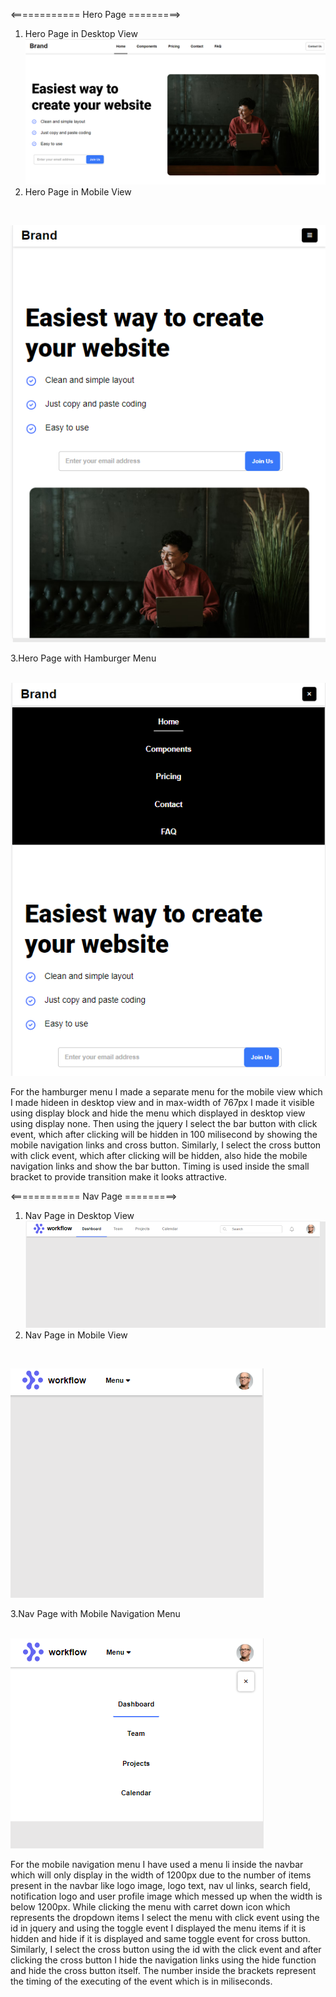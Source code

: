 <============ Hero Page =========>
1. Hero Page in Desktop View
![Hero Page-Desktop-View](./Output/Hero-DesktopView.png)
2. Hero Page in Mobile View<br />
<br />

![Hero Page-Mobile-view](./Output/Hero-MobileView.png)<br />

3.Hero Page with Hamburger Menu<br />
<br />

![Hero Page-Mobile-Menu](./Output/Hero-Mobile-Nav.png)<br />

For the hamburger menu I made a separate menu for the mobile view which I made hideen in desktop view and in max-width of 767px I made it visible using display block and hide the menu which displayed in desktop view using display none. Then using the jquery I select the bar button with click event, which after clicking will be hidden in 100 milisecond by showing the mobile navigation links and cross button.
Similarly, I select the cross button with click event, which after clicking will be hidden, also hide the mobile navigation links and show the bar button. Timing is used inside the small bracket to provide transition make it looks attractive.

<============ Nav Page =========>
1. Nav Page in Desktop View
![Nav Page-Desktop-View](./Output/Nav-DesktopView.png)
2. Nav Page in Mobile View<br />
<br />

![Nav Page-Mobile-view](./Output/Nav-MobileView.png)<br />

3.Nav Page with Mobile Navigation Menu<br />
<br />

![Nav Page-Mobile-Menu](./Output/Nav-Mobile-Menu.png)<br />

For the mobile navigation menu I have used a menu li inside the navbar which will only display in the width of 1200px due to the number of items present in the navbar like logo image, logo text, nav ul links, search field, notification logo and user profile image which messed up when the width is below 1200px. While clicking the menu with carret down icon which represents the dropdown items I select the menu with click event using the id in jquery and using the toggle event I displayed the menu items if it is hidden and hide if it is displayed and same  toggle event for cross button. Similarly, I select the cross button using the id with the click event and after clicking the cross button I hide the navigation links using the hide function and hide the cross button itself. The number inside the brackets represent the timing of the executing of the event which is in miliseconds.
